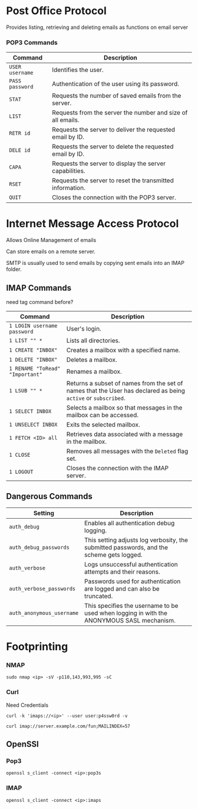 
# Post Office Protocol

Provides listing, retrieving  and deleting emails as functions on email server 

### POP3 Commands

|**Command**|**Description**|
|---|---|
|`USER username`|Identifies the user.|
|`PASS password`|Authentication of the user using its password.|
|`STAT`|Requests the number of saved emails from the server.|
|`LIST`|Requests from the server the number and size of all emails.|
|`RETR id`|Requests the server to deliver the requested email by ID.|
|`DELE id`|Requests the server to delete the requested email by ID.|
|`CAPA`|Requests the server to display the server capabilities.|
|`RSET`|Requests the server to reset the transmitted information.|
|`QUIT`|Closes the connection with the POP3 server.|

# Internet Message Access Protocol 

Allows Online Management of emails 

Can store emails on a remote server. 

SMTP is usually used to send emails by copying sent emails into an IMAP folder. 


## IMAP Commands
need tag command before?

|**Command**|**Description**|
|---|---|
|`1 LOGIN username password`|User's login.|
|`1 LIST "" *`|Lists all directories.|
|`1 CREATE "INBOX"`|Creates a mailbox with a specified name.|
|`1 DELETE "INBOX"`|Deletes a mailbox.|
|`1 RENAME "ToRead" "Important"`|Renames a mailbox.|
|`1 LSUB "" *`|Returns a subset of names from the set of names that the User has declared as being `active` or `subscribed`.|
|`1 SELECT INBOX`|Selects a mailbox so that messages in the mailbox can be accessed.|
|`1 UNSELECT INBOX`|Exits the selected mailbox.|
|`1 FETCH <ID> all`|Retrieves data associated with a message in the mailbox.|
|`1 CLOSE`|Removes all messages with the `Deleted` flag set.|
|`1 LOGOUT`|Closes the connection with the IMAP server.|

## Dangerous Commands 

|**Setting**|**Description**|
|---|---|
|`auth_debug`|Enables all authentication debug logging.|
|`auth_debug_passwords`|This setting adjusts log verbosity, the submitted passwords, and the scheme gets logged.|
|`auth_verbose`|Logs unsuccessful authentication attempts and their reasons.|
|`auth_verbose_passwords`|Passwords used for authentication are logged and can also be truncated.|
|`auth_anonymous_username`|This specifies the username to be used when logging in with the ANONYMOUS SASL mechanism.|

# Footprinting

### NMAP

```shell-session
sudo nmap <ip> -sV -p110,143,993,995 -sC
```

### Curl

Need Credentials
```shell-session
curl -k 'imaps://<ip>' --user user:p4ssw0rd -v 
```
```shell-session
curl imap://server.example.com/fun;MAILINDEX=57
```

## OpenSSl


### Pop3
```shell-session
openssl s_client -connect <ip>:pop3s
```
### IMAP
```shell-session
openssl s_client -connect <ip>:imaps
```